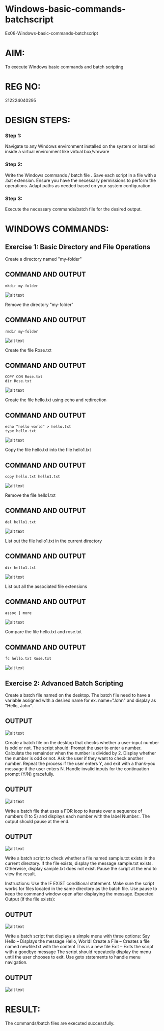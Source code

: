 # Windows-basic-commands-batchscript
Ex08-Windows-basic-commands-batchscript

# AIM:
To execute Windows basic commands and batch scripting

# REG NO:
212224040295


# DESIGN STEPS:

### Step 1:

Navigate to any Windows environment installed on the system or installed inside a virtual environment like virtual box/vmware 

### Step 2:

Write the Windows commands / batch file . Save each script in a file with a .bat extension. Ensure you have the necessary permissions to perform the operations. Adapt paths as needed based on your system configuration.
### Step 3:

Execute the necessary commands/batch file for the desired output. 




# WINDOWS COMMANDS:
## Exercise 1: Basic Directory and File Operations
Create a directory named "my-folder"
## COMMAND AND OUTPUT
```
mkdir my-folder
```
![alt text](img/01.png)

Remove the directory "my-folder"
## COMMAND AND OUTPUT
```
rmdir my-folder
```
![alt text](img/02.png)

Create the file Rose.txt
## COMMAND AND OUTPUT
```
COPY CON Rose.txt
dir Rose.txt
```
![alt text](img/03.png)

Create the file hello.txt using echo and redirection
## COMMAND AND OUTPUT
```
echo “hello world” > hello.txt
type hello.txt
```
![alt text](img/04.png)

Copy the file hello.txt into the file hello1.txt
## COMMAND AND OUTPUT
```
copy hello.txt hello1.txt
```
![alt text](img/05.png)


Remove the file hello1.txt
## COMMAND AND OUTPUT
```
del hello1.txt
```
![alt text](img/05.png)


List out the file hello1.txt in the current directory
## COMMAND AND OUTPUT
```
dir hello1.txt
```
![alt text](img/06.png)


List out all the associated file extensions 
## COMMAND AND OUTPUT
```
assoc | more
```
![alt text](img/07.png)


Compare the file hello.txt and rose.txt
## COMMAND AND OUTPUT
```
fc hello.txt Rose.txt
```
![alt text](img/08.png)

## Exercise 2: Advanced Batch Scripting
Create a batch file named on the desktop. The batch file need to have a variable assigned with a desired name for ex. name="John" and display as "Hello, John".





## OUTPUT

![alt text](img/09.png)

Create a batch file  on the desktop that checks whether a user-input number is odd or not. The script should:
Prompt the user to enter a number.
Calculate the remainder when the number is divided by 2.
Display whether the number is odd or not.
Ask the user if they want to check another number.
Repeat the process if the user enters Y, and exit with a thank-you message if the user enters N.
Handle invalid inputs for the continuation prompt (Y/N) gracefully.



## OUTPUT

![alt text](img/10.png)


Write a batch file that uses a FOR loop to iterate over a sequence of numbers (1 to 5) and displays each number with the label Number:. The output should pause at the end.




## OUTPUT

![alt text](img/11.png)


Write a batch script to check whether a file named sample.txt exists in the current directory. If the file exists, display the message sample.txt exists. Otherwise, display sample.txt does not exist. Pause the script at the end to view the result.

Instructions:
Use the IF EXIST conditional statement.
Make sure the script works for files located in the same directory as the batch file.
Use pause to keep the command window open after displaying the message.
Expected Output (if the file exists):

## OUTPUT
![alt text](img/12.png)

Write a batch script that displays a simple menu with three options:
Say Hello – Displays the message Hello, World!
Create a File – Creates a file named newfile.txt with the content This is a new file
Exit – Exits the script with a goodbye message
The script should repeatedly display the menu until the user chooses to exit. Use goto statements to handle menu navigation.


## OUTPUT

![alt text](img/13.png)

# RESULT:
The commands/batch files are executed successfully.


